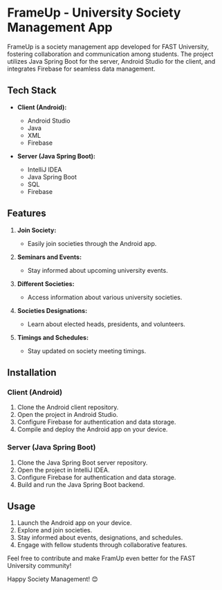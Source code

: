 # FrameUp - University Society Management App

FrameUp is a society management app developed for FAST University, fostering collaboration and communication among students. The project utilizes Java Spring Boot for the server, Android Studio for the client, and integrates Firebase for seamless data management.

## Tech Stack

- **Client (Android):**
  - Android Studio
  - Java
  - XML
  - Firebase

- **Server (Java Spring Boot):**
  - IntelliJ IDEA
  - Java Spring Boot
  - SQL
  - Firebase

## Features

1. **Join Society:**
   - Easily join societies through the Android app.

2. **Seminars and Events:**
   - Stay informed about upcoming university events.

3. **Different Societies:**
   - Access information about various university societies.

4. **Societies Designations:**
   - Learn about elected heads, presidents, and volunteers.

5. **Timings and Schedules:**
   - Stay updated on society meeting timings.

## Installation

### Client (Android)

1. Clone the Android client repository.
2. Open the project in Android Studio.
3. Configure Firebase for authentication and data storage.
4. Compile and deploy the Android app on your device.

### Server (Java Spring Boot)

1. Clone the Java Spring Boot server repository.
2. Open the project in IntelliJ IDEA.
3. Configure Firebase for authentication and data storage.
4. Build and run the Java Spring Boot backend.

## Usage

1. Launch the Android app on your device.
2. Explore and join societies.
3. Stay informed about events, designations, and schedules.
4. Engage with fellow students through collaborative features.

Feel free to contribute and make FramUp even better for the FAST University community!

Happy Society Management! 😊
